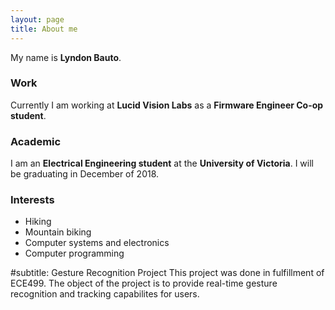 ```yaml
---
layout: page
title: About me
---
```

My name is **Lyndon Bauto**. 

### Work
Currently I am working at **Lucid Vision Labs** as a **Firmware Engineer Co-op student**.

### Academic
I am an **Electrical Engineering student** at the **University of Victoria**. I will be graduating in December of 2018.

### Interests
- Hiking
- Mountain biking
- Computer systems and electronics
- Computer programming

#subtitle: Gesture Recognition Project
This project was done in fulfillment of ECE499. The object of the project is to provide real-time gesture recognition and tracking capabilites for users.
